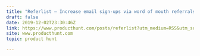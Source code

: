 ```yaml
---
title: "Referlist — Increase email sign-ups via word of mouth referrals"
draft: false
date: 2019-12-02T23:30:46Z
link: https://www.producthunt.com/posts/referlist?utm_medium=RSS&utm_source=hune
site: www.producthunt.com
topic: product hunt  

---
```

